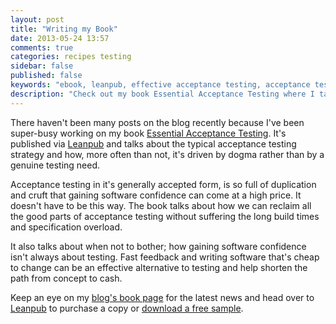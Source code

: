 ```yaml
---
layout: post
title: "Writing my Book"
date: 2013-05-24 13:57
comments: true
categories: recipes testing
sidebar: false
published: false
keywords: "ebook, leanpub, effective acceptance testing, acceptance testing, concordion, yatspec, fit, fitnesse, ATDD, TDD"
description: "Check out my book Essential Acceptance Testing where I talk about acceptance testing as dogma and when it's actually useful and when it can just hold you back."
---
```


There haven't been many posts on the blog recently because I've been super-busy working on my book [Essential Acceptance Testing](http://baddotrobot.com/book/). It's published via [Leanpub](https://leanpub.com/essential_acceptance_testing) and talks about the typical acceptance testing strategy and how, more often than not, it's driven by dogma rather than by a genuine testing need.

Acceptance testing in it's generally accepted form, is so full of duplication and cruft that gaining software confidence can come at a high price. It doesn't have to be this way. The book talks about how we can reclaim all the good parts of acceptance testing without suffering the long build times and specification overload.

It also talks about when not to bother; how gaining software confidence isn't always about testing. Fast feedback and writing software that's cheap to change can be an effective alternative to testing and help shorten the path from concept to cash.

<!-- more -->

Keep an eye on my [blog's book page](/book) for the latest news and head over to <a href="https://leanpub.com/essential_acceptance_testing" onClick="trackOutboundLink(this, 'Outbound Links', 'leanpub.com'); return false;">Leanpub</a> to purchase a copy or <a href="http://samples.leanpub.com/essential_acceptance_testing-sample.pdf" onClick="trackOutboundLink(this, 'Outbound Links', 'leanpub.com'); return false;">download a free sample</a>.